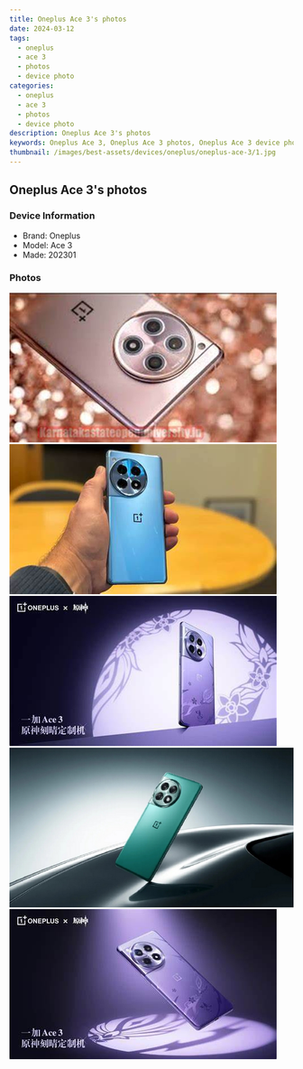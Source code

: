 ```yaml
---
title: Oneplus Ace 3's photos
date: 2024-03-12
tags: 
  - oneplus
  - ace 3
  - photos
  - device photo
categories: 
  - oneplus
  - ace 3
  - photos
  - device photo
description: Oneplus Ace 3's photos
keywords: Oneplus Ace 3, Oneplus Ace 3 photos, Oneplus Ace 3 device photo
thumbnail: /images/best-assets/devices/oneplus/oneplus-ace-3/1.jpg
---
```


## Oneplus Ace 3's photos

### Device Information

- Brand: Oneplus
- Model: Ace 3
- Made: 202301

### Photos

![/images/best-assets/devices/oneplus/oneplus-ace-3/1.jpg](/images/best-assets/devices/oneplus/oneplus-ace-3/1.jpg)
![/images/best-assets/devices/oneplus/oneplus-ace-3/2.jpg](/images/best-assets/devices/oneplus/oneplus-ace-3/2.jpg)
![/images/best-assets/devices/oneplus/oneplus-ace-3/3.jpg](/images/best-assets/devices/oneplus/oneplus-ace-3/3.jpg)
![/images/best-assets/devices/oneplus/oneplus-ace-3/4.jpg](/images/best-assets/devices/oneplus/oneplus-ace-3/4.jpg)
![/images/best-assets/devices/oneplus/oneplus-ace-3/5.jpg](/images/best-assets/devices/oneplus/oneplus-ace-3/5.jpg)
